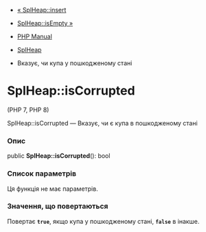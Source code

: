 - [« SplHeap::insert](splheap.insert.md)
- [SplHeap::isEmpty »](splheap.isempty.md)

- [PHP Manual](index.md)
- [SplHeap](class.splheap.md)
- Вказує, чи купа у пошкодженому стані

# SplHeap::isCorrupted

(PHP 7, PHP 8)

SplHeap::isCorrupted — Вказує, чи є купа в пошкодженому
стані

### Опис

public **SplHeap::isCorrupted**(): bool

### Список параметрів

Ця функція не має параметрів.

### Значення, що повертаються

Повертає **`true`**, якщо купа у пошкодженому стані, **`false`** в
інакше.
